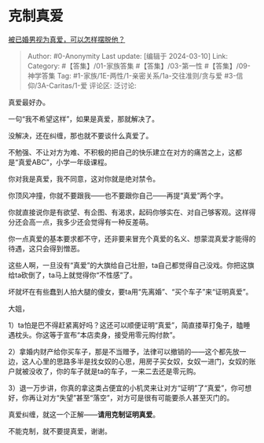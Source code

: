 # 克制真爱
[被已婚男视为真爱，可以怎样摆脱他？](https://www.zhihu.com/question/623291314/answer/3424795271)

> Author: #0-Anonymity
> Last update: [编辑于 2024-03-10]
> Link:
> Category: #【答集】/01-家族答集 #【答集】/03-第一性 #【答集】/09-神学答集 
> Tag: #1-家族/1E-两性/1-亲密关系/1a-交往准则/贪与爱 #3-信仰/3A-Caritas/1-爱 
> 评论区:
> 泛讨论:

真爱最好办。

一句“我不希望这样”，如果是真爱，那就解决了。

没解决，还在纠缠，那也就不要谈什么真爱了。

不勉强、不让对方为难、不积极的把自己的快乐建立在对方的痛苦之上，这都是“真爱ABC”，小学一年级课程。

你对我是真爱，我不同意，这对你就是绝对禁令。

你顶风冲撞，你就不要跟我——也不要跟你自己——再提“真爱”两个字。

你就直接说你是有欲望、有企图、有渴求，起码你够实在、对自己够客观。这样得分还会高一点，我多少还会觉得有一种反差萌。

你一点真爱的基本要求都不守，还非要来冒充个真爱的名义、想蒙混真爱才能得的待遇，这只会得到憎恶。

这些人啊，一旦没有“真爱”的大旗给自己壮胆，ta自己都觉得自己没戏。你把这旗给ta砍倒了，ta马上就觉得你“不性感”了。

坏就坏在有些蠢到人拍大腿的傻女，要ta用“先离婚”、“买个车子”来“证明真爱”。

大姐，

1）ta怕是巴不得赶紧离好吗？这还可以顺便证明“真爱”，简直搂草打兔子，瞌睡遇枕头。你这等于宣布“本店卖身，接受用零元购付款”。

2）拿婚内财产给你买车子，那是不当赠予，法律可以撤销的——这个都先放一边，这人心里的思路多半是找女奴的心思，用房子买女奴，女奴一进门，女奴的账户就被没收了，你的车子就是ta的车子，一来二去还是零元购。

3）退一万步讲，你真的拿这类占便宜的小机灵来让对方“证明”了“真爱”，你可想好，你再让对方“失望”甚至“落空”，对方可是很有可能要杀人甚至灭门的。

真爱纠缠，就这一个正解——**请用克制证明真爱**。

不能克制，就不要提真爱，谢谢。